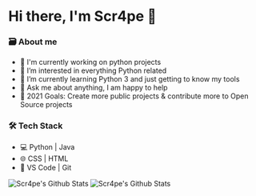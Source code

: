 # Hi there, I'm Scr4pe 👋

### :card_file_box: About me
* :telescope: I'm currently working on python projects
* 👀 I’m interested in everything Python related
* 🌱 I’m currently learning Python 3 and just getting to know my tools
* :speech_balloon: Ask me about anything, I am happy to help
* :goal_net: 2021 Goals: Create more public projects & contribute more to Open Source projects

 ### 🛠️ Tech Stack

- 💻 Python | Java
- 🌐 CSS | HTML
- 🔧 VS Code | Git
<img align="center" alt="Scr4pe's Github Stats" src="https://github-readme-stats.vercel.app/api?username=Scr4pe&show_icons=true&hide_border=true&theme=merko" />
<img align="center" alt="Scr4pe's Github Stats" src="https://github-readme-stats.vercel.app/api/top-langs/?username=Scr4pe&layout=compact&theme=merko&hide_border=true" />

<!---
Scr4pe/Scr4pe is a ✨ special ✨ repository because its `README.md` (this file) appears on your GitHub profile.
You can click the Preview link to take a look at your changes.
--->
